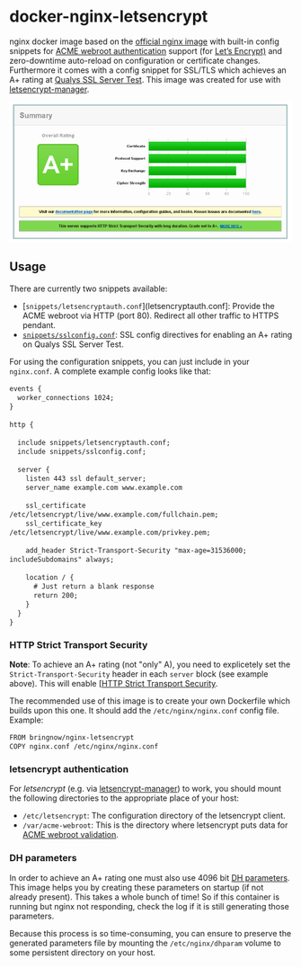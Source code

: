 # docker-nginx-letsencrypt
nginx docker image based on the [official nginx image](https://hub.docker.com/_/nginx/) with built-in config snippets for [ACME webroot authentication](https://en.wikipedia.org/wiki/Automated_Certificate_Management_Environment) support (for [Let’s Encrypt)](https://letsencrypt.org/) and zero-downtime auto-reload on configuration or certificate changes. Furthermore it comes with a config snippet for SSL/TLS which achieves an A+ rating at [Qualys SSL Server Test](https://www.ssllabs.com/ssltest/).  This image was created for use with [letsencrypt-manager](https://github.com/bringnow/docker-letsencrypt-manager).

![SSL Server Test Rating](./sslservertest.png?raw=true "Qualys SSL Server Test Rating")

## Usage

There are currently two snippets available:

* [`snippets/letsencryptauth.conf`](letsencryptauth.conf]: Provide the ACME webroot via HTTP (port 80). Redirect all other traffic to HTTPS pendant.
* [`snippets/sslconfig.conf`](sslconfig.conf): SSL config directives for enabling an A+ rating on Qualys SSL Server Test.

For using the configuration snippets, you can just include in your `nginx.conf`. A complete example config looks like that:

```
events {
  worker_connections 1024;
}

http {

  include snippets/letsencryptauth.conf;
  include snippets/sslconfig.conf;

  server {
    listen 443 ssl default_server;
    server_name example.com www.example.com

    ssl_certificate /etc/letsencrypt/live/www.example.com/fullchain.pem;
    ssl_certificate_key /etc/letsencrypt/live/www.example.com/privkey.pem;

    add_header Strict-Transport-Security "max-age=31536000; includeSubdomains" always;

    location / {
      # Just return a blank response
      return 200;
    }
  }
}
```

### HTTP Strict Transport Security

**Note**: To achieve an A+ rating (not "only" A), you need to explicetely set the `Strict-Transport-Security` header in each `server` block (see example above). This will enable [[HTTP Strict Transport Security](https://en.wikipedia.org/wiki/HTTP_Strict_Transport_Security).

The recommended use of this image is to create your own Dockerfile which builds upon this one. It should add the `/etc/nginx/nginx.conf` config file. Example:

```
FROM bringnow/nginx-letsencrypt
COPY nginx.conf /etc/nginx/nginx.conf
```

### letsencrypt authentication

For *letsencrypt* (e.g. via [letsencrypt-manager](https://github.com/bringnow/docker-letsencrypt-manager)) to work, you should mount the following directories to the appropriate place of your host:

* `/etc/letsencrypt`: The configuration directory of the letsencrypt client.
* `/var/acme-webroot`: This is the directory where letsencrypt puts data for [ACME webroot validation](http://letsencrypt.readthedocs.org/en/latest/using.html#webroot).

### DH parameters

In order to achieve an A+ rating one must also use 4096 bit [DH parameters](https://en.wikipedia.org/wiki/Denavit%E2%80%93Hartenberg_parameters). This image helps you by creating these parameters on startup (if not already present). This takes a whole bunch of time! So if this container is running but nginx not responding, check the log if it is still generating those parameters.

Because this process is so time-consuming, you can ensure to preserve the generated parameters file by mounting the `/etc/nginx/dhparam` volume to some persistent directory on your host.

